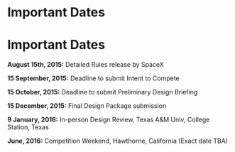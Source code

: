 # Important Dates

# Important Dates

**August 15th, 2015:** Detailed Rules release by SpaceX

**15 September, 2015:** Deadline to submit Intent to Compete

**15 October, 2015:** Deadline to submit Preliminary Design Briefing

**15 December, 2015:** Final Design Package submission

**9 January, 2016:** In-person Design Review, Texas A&M Univ, College Station, Texas

**June, 2016:** Competition Weekend, Hawthorne, California (Exact date TBA)